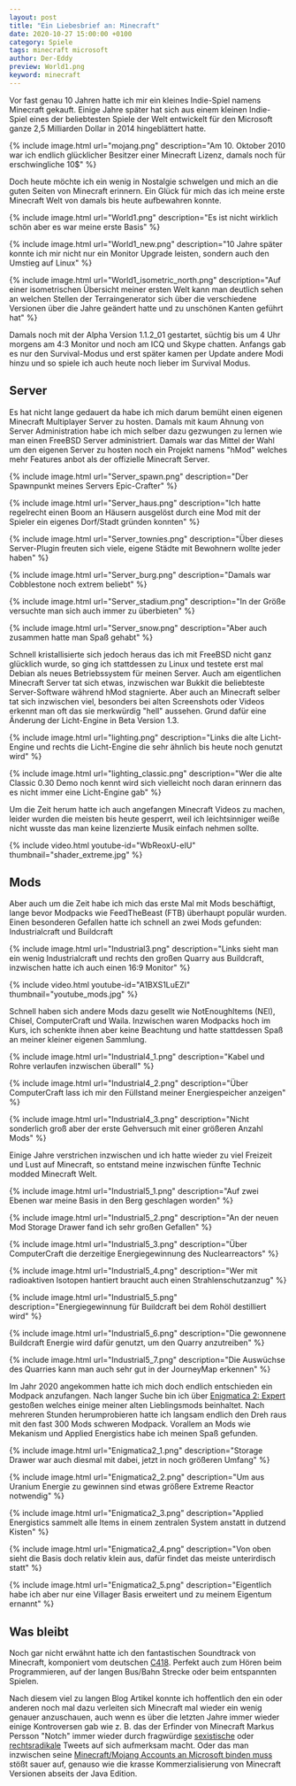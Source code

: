 ```yaml
---
layout: post
title: "Ein Liebesbrief an: Minecraft"
date: 2020-10-27 15:00:00 +0100
category: Spiele
tags: minecraft microsoft
author: Der-Eddy
preview: World1.png
keyword: minecraft
---
```


Vor fast genau 10 Jahren hatte ich mir ein kleines Indie-Spiel namens Minecraft gekauft. Einige Jahre später hat sich aus einem kleinen Indie-Spiel eines der beliebtesten Spiele der Welt entwickelt für den Microsoft ganze 2,5 Milliarden Dollar in 2014 hingeblättert hatte.

{% include image.html url="mojang.png" description="Am 10. Oktober 2010 war ich endlich glücklicher Besitzer einer Minecraft Lizenz, damals noch für erschwingliche 10$" %}

Doch heute möchte ich ein wenig in Nostalgie schwelgen und mich an die guten Seiten von Minecraft erinnern. Ein Glück für mich das ich meine erste Minecraft Welt von damals bis heute aufbewahren konnte.

{% include image.html url="World1.png" description="Es ist nicht wirklich schön aber es war meine erste Basis" %}

{% include image.html url="World1_new.png" description="10 Jahre später konnte ich mir nicht nur ein Monitor Upgrade leisten, sondern auch den Umstieg auf Linux" %}

{% include image.html url="World1_isometric_north.png" description="Auf einer isometrischen Übersicht meiner ersten Welt kann man deutlich sehen an welchen Stellen der Terraingenerator sich über die verschiedene Versionen über die Jahre geändert hatte und zu unschönen Kanten geführt hat" %}

Damals noch mit der Alpha Version 1.1.2_01 gestartet, süchtig bis um 4 Uhr morgens am 4:3 Monitor und noch am ICQ und Skype chatten. Anfangs gab es nur den Survival-Modus und erst später kamen per Update andere Modi hinzu und so spiele ich auch heute noch lieber im Survival Modus.

<h2>Server</h2>

Es hat nicht lange gedauert da habe ich mich darum bemüht einen eigenen Minecraft Multiplayer Server zu hosten. Damals mit kaum Ahnung von Server Administration habe ich mich selber dazu gezwungen zu lernen wie man einen FreeBSD Server administriert. Damals war das Mittel der Wahl um den eigenen Server zu hosten noch ein Projekt namens "hMod" welches mehr Features anbot als der offizielle Minecraft Server.

{% include image.html url="Server_spawn.png" description="Der Spawnpunkt meines Servers Epic-Crafter" %}

{% include image.html url="Server_haus.png" description="Ich hatte regelrecht einen Boom an Häusern ausgelöst durch eine Mod mit der Spieler ein eigenes Dorf/Stadt gründen konnten" %}

{% include image.html url="Server_townies.png" description="Über dieses Server-Plugin freuten sich viele, eigene Städte mit Bewohnern wollte jeder haben" %}

{% include image.html url="Server_burg.png" description="Damals war Cobblestone noch extrem beliebt" %}

{% include image.html url="Server_stadium.png" description="In der Größe versuchte man sich auch immer zu überbieten" %}

{% include image.html url="Server_snow.png" description="Aber auch zusammen hatte man Spaß gehabt" %}

Schnell kristallisierte sich jedoch heraus das ich mit FreeBSD nicht ganz glücklich wurde, so ging ich stattdessen zu Linux und testete erst mal Debian als neues Betriebssystem für meinen Server. Auch am eigentlichen Minecraft Server tat sich etwas, inzwischen war Bukkit die beliebteste Server-Software während hMod stagnierte. Aber auch an Minecraft selber tat sich inzwischen viel, besonders bei alten Screenshots oder Videos erkennt man oft das sie merkwürdig "hell" aussehen. Grund dafür eine Änderung der Licht-Engine in Beta Version 1.3.

{% include image.html url="lighting.png" description="Links die alte Licht-Engine und rechts die Licht-Engine die sehr ähnlich bis heute noch genutzt wird" %}

{% include image.html url="lighting_classic.png" description="Wer die alte Classic 0.30 Demo noch kennt wird sich vielleicht noch daran erinnern das es nicht immer eine Licht-Engine gab" %}

Um die Zeit herum hatte ich auch angefangen Minecraft Videos zu machen, leider wurden die meisten bis heute gesperrt, weil ich leichtsinniger weiße nicht wusste das man keine lizenzierte Musik einfach nehmen sollte.

{% include video.html youtube-id="WbReoxU-eIU" thumbnail="shader_extreme.jpg" %}

<h2>Mods</h2>

Aber auch um die Zeit habe ich mich das erste Mal mit Mods beschäftigt, lange bevor Modpacks wie FeedTheBeast (FTB) überhaupt populär wurden. Einen besonderen Gefallen hatte ich schnell an zwei Mods gefunden: Industrialcraft und Buildcraft

{% include image.html url="Industrial3.png" description="Links sieht man ein wenig Industrialcraft und rechts den großen Quarry aus Buildcraft, inzwischen hatte ich auch einen 16:9 Monitor" %}

{% include video.html youtube-id="A1BXS1LuEZI" thumbnail="youtube_mods.jpg" %}

Schnell haben sich andere Mods dazu gesellt wie NotEnoughItems (NEI), Chisel, ComputerCraft und Waila. Inzwischen waren Modpacks hoch im Kurs, ich schenkte ihnen aber keine Beachtung und hatte stattdessen Spaß an meiner kleiner eigenen Sammlung.

{% include image.html url="Industrial4_1.png" description="Kabel und Rohre verlaufen inzwischen überall" %}

{% include image.html url="Industrial4_2.png" description="Über ComputerCraft lass ich mir den Füllstand meiner Energiespeicher anzeigen" %}

{% include image.html url="Industrial4_3.png" description="Nicht sonderlich groß aber der erste Gehversuch mit einer größeren Anzahl Mods" %}

Einige Jahre verstrichen inzwischen und ich hatte wieder zu viel Freizeit und Lust auf Minecraft, so entstand meine inzwischen fünfte Technic modded Minecraft Welt.

{% include image.html url="Industrial5_1.png" description="Auf zwei Ebenen war meine Basis in den Berg geschlagen worden" %}

{% include image.html url="Industrial5_2.png" description="An der neuen Mod Storage Drawer fand ich sehr großen Gefallen" %}

{% include image.html url="Industrial5_3.png" description="Über ComputerCraft die derzeitige Energiegewinnung des Nuclearreactors" %}

{% include image.html url="Industrial5_4.png" description="Wer mit radioaktiven Isotopen hantiert braucht auch einen Strahlenschutzanzug" %}

{% include image.html url="Industrial5_5.png" description="Energiegewinnung für Buildcraft bei dem Rohöl destilliert wird" %}

{% include image.html url="Industrial5_6.png" description="Die gewonnene Buildcraft Energie wird dafür genutzt, um den Quarry anzutreiben" %}

{% include image.html url="Industrial5_7.png" description="Die Auswüchse des Quarries kann man auch sehr gut in der JourneyMap erkennen" %}

Im Jahr 2020 angekommen hatte ich mich doch endlich entschieden ein Modpack anzufangen. Nach langer Suche bin ich über [Enigmatica 2: Expert](https://www.curseforge.com/minecraft/modpacks/enigmatica2expert) gestoßen welches einige meiner alten Lieblingsmods beinhaltet. Nach mehreren Stunden herumprobieren hatte ich langsam endlich den Dreh raus mit den fast 300 Mods schweren Modpack. Vorallem an Mods wie Mekanism und Applied Energistics habe ich meinen Spaß gefunden.

{% include image.html url="Enigmatica2_1.png" description="Storage Drawer war auch diesmal mit dabei, jetzt in noch größeren Umfang" %}

{% include image.html url="Enigmatica2_2.png" description="Um aus Uranium Energie zu gewinnen sind etwas größere Extreme Reactor notwendig" %}

{% include image.html url="Enigmatica2_3.png" description="Applied Energistics sammelt alle Items in einem zentralen System anstatt in dutzend Kisten" %}

{% include image.html url="Enigmatica2_4.png" description="Von oben sieht die Basis doch relativ klein aus, dafür findet das meiste unterirdisch statt" %}

{% include image.html url="Enigmatica2_5.png" description="Eigentlich habe ich aber nur eine Villager Basis erweitert und zu meinem Eigentum ernannt" %}

<h2>Was bleibt</h2>

Noch gar nicht erwähnt hatte ich den fantastischen Soundtrack von Minecraft, komponiert vom deutschen [C418](https://c418.bandcamp.com/). Perfekt auch zum Hören beim Programmieren, auf der langen Bus/Bahn Strecke oder beim entspannten Spielen.

Nach diesem viel zu langen Blog Artikel konnte ich hoffentlich den ein oder anderen noch mal dazu verleiten sich Minecraft mal wieder ein wenig genauer anzuschauen, auch wenn es über die letzten Jahre immer wieder einige Kontroversen gab wie z. B. das der Erfinder von Minecraft Markus Persson "Notch" immer wieder durch fragwürdige [sexistische](https://observer.com/2017/06/minecraft-gamergate-markus-persson-notch-zoe-quinn/) oder [rechtsradikale](https://variety.com/2019/gaming/news/minecraft-creator-excluded-from-anniversary-due-to-comments-and-opinions-exclusive-1203200050/) Tweets auf sich aufmerksam macht. Oder das man inzwischen seine [Minecraft/Mojang Accounts an Microsoft binden muss](https://www.heise.de/news/Minecraft-Microsoft-Account-wird-bei-Java-Edition-zur-Pflicht-4935806.html) stößt sauer auf, genauso wie die krasse Kommerzialisierung von Minecraft Versionen abseits der Java Edition.